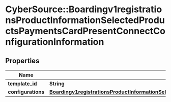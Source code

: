 # CyberSource::Boardingv1registrationsProductInformationSelectedProductsPaymentsCardPresentConnectConfigurationInformation

## Properties
Name | Type | Description | Notes
------------ | ------------- | ------------- | -------------
**template_id** | **String** |  | [optional] 
**configurations** | [**Boardingv1registrationsProductInformationSelectedProductsPaymentsCardPresentConnectConfigurationInformationConfigurations**](Boardingv1registrationsProductInformationSelectedProductsPaymentsCardPresentConnectConfigurationInformationConfigurations.md) |  | [optional] 


